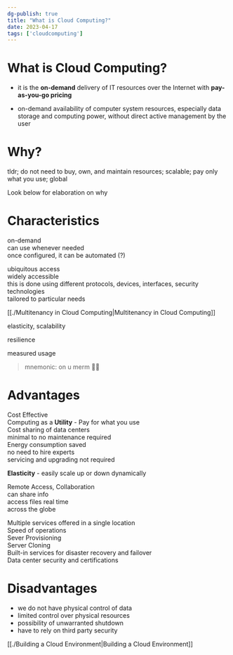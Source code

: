 ```yaml
---  
dg-publish: true  
title: "What is Cloud Computing?"  
date: 2023-04-17  
tags: ['cloudcomputing']  
---  
```

  
# What is Cloud Computing?   
- it is the **on-demand** delivery of IT resources over the Internet with **pay-as-you-go pricing**  
  
- on-demand availability of computer system resources, especially data storage and computing power, without direct active management by the user  
  
# Why?  
tldr; do not need to buy, own, and maintain resources; scalable; pay only what you use; global  
  
Look below for elaboration on why  
  
# Characteristics   
  
on-demand   
	can use whenever needed  
	once configured, it can be automated (?)   
  
ubiquitous access    
	widely accessible   
	this is done using different protocols, devices, interfaces, security technologies   
	tailored to particular needs 	  
  
[[./Multitenancy in Cloud Computing|Multitenancy in Cloud Computing]]   
  
elasticity, scalability   
  
resilience  
  
measured usage    
  
> mnemonic: on u merm 🧜‍♀️  
  
  
# Advantages  
Cost Effective   
	Computing as a **Utility** - Pay for what you use  
	Cost sharing of data centers  
	minimal to no maintenance required  
	Energy consumption saved   
	no need to hire experts   
	servicing and upgrading not required   
  
**Elasticity** - easily scale up or down dynamically  
  
Remote Access, Collaboration  
	can share info   
	access files real time   
	across the globe   
  
Multiple services offered in a single location   
Speed of operations  
Sever Provisioning  
Server Cloning  
Built-in services for disaster recovery and failover  
Data center security and certifications  
  
# Disadvantages  
- we do not have physical control of data   
- limited control over physical resources   
- possibility of unwarranted shutdown  
- have to rely on third party security   
  
  
[[./Building a Cloud Environment|Building a Cloud Environment]]